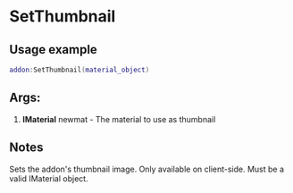 # SetThumbnail

## Usage example
```lua
addon:SetThumbnail(material_object)
```

## Args:
1. **IMaterial** newmat - The material to use as thumbnail

## Notes
Sets the addon's thumbnail image. Only available on client-side. Must be a valid IMaterial object.
